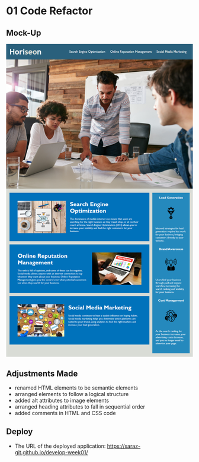 # 01 Code Refactor

## Mock-Up
![The Horiseon webpage includes a navigation bar, a header image, and cards with text and images at the bottom of the page.](./assets/images/01-html-css-git-homework-demo.png)

## Adjustments Made
* renamed HTML elements to be semantic elements
* arranged elements to follow a logical structure
* added alt attributes to image elements
* arranged heading attributes to fall in sequential order
* added comments in HTML and CSS code


## Deploy
* The URL of the deployed application: https://saraz-git.github.io/develop-week01/
